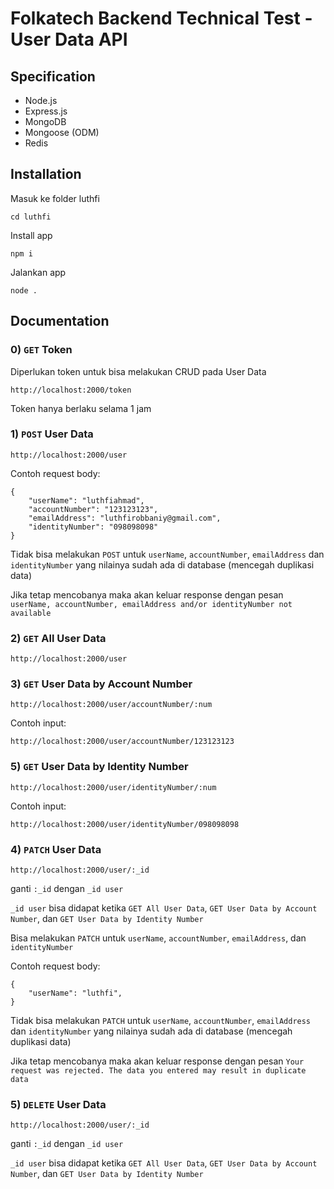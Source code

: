 # Folkatech Backend Technical Test - User Data API

## Specification
- Node.js
- Express.js
- MongoDB
- Mongoose (ODM)
- Redis

## Installation
Masuk ke folder luthfi

    cd luthfi

Install app

    npm i

Jalankan app

    node .

## Documentation

### 0) `GET` Token

Diperlukan token untuk bisa melakukan CRUD pada User Data

    http://localhost:2000/token

Token hanya berlaku selama 1 jam

### 1) `POST` User Data

    http://localhost:2000/user

Contoh request body:

    {
        "userName": "luthfiahmad",
        "accountNumber": "123123123",
        "emailAddress": "luthfirobbaniy@gmail.com",
        "identityNumber": "098098098"
    }
    
Tidak bisa melakukan `POST` untuk `userName`, `accountNumber`, `emailAddress` dan `identityNumber` yang nilainya sudah ada di database (mencegah duplikasi data)

Jika tetap mencobanya maka akan keluar response dengan pesan `userName, accountNumber, emailAddress and/or identityNumber not available`

### 2) `GET` All User Data

    http://localhost:2000/user

### 3) `GET` User Data by Account Number

    http://localhost:2000/user/accountNumber/:num

Contoh input:

    http://localhost:2000/user/accountNumber/123123123
    
### 5) `GET` User Data by Identity Number

    http://localhost:2000/user/identityNumber/:num

Contoh input:

    http://localhost:2000/user/identityNumber/098098098

### 4) `PATCH` User Data

    http://localhost:2000/user/:_id

ganti `:_id` dengan `_id user`

`_id user` bisa didapat ketika `GET All User Data`, `GET User Data by Account Number`, dan `GET User Data by Identity Number`

Bisa melakukan `PATCH` untuk `userName`, `accountNumber`, `emailAddress`, dan `identityNumber` 

Contoh request body:

    {
        "userName": "luthfi",
    }
    
Tidak bisa melakukan `PATCH` untuk `userName`, `accountNumber`, `emailAddress` dan `identityNumber` yang nilainya sudah ada di database (mencegah duplikasi data)

Jika tetap mencobanya maka akan keluar response dengan pesan `Your request was rejected. The data you entered may result in duplicate data`

### 5) `DELETE` User Data

    http://localhost:2000/user/:_id

ganti `:_id` dengan `_id user `

`_id user` bisa didapat ketika `GET All User Data`, `GET User Data by Account Number`, dan `GET User Data by Identity Number`
